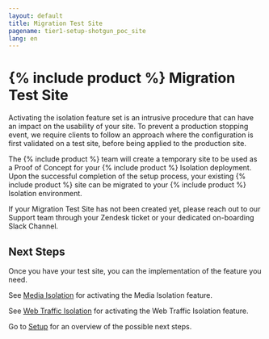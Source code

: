 ```yaml
---
layout: default
title: Migration Test Site
pagename: tier1-setup-shotgun_poc_site
lang: en
---
```


# {% include product %} Migration Test Site

Activating the isolation feature set is an intrusive procedure that can have an impact on the usability of your site. To prevent a production stopping event, we require clients to follow an approach where the configuration is first validated on a test site, before being applied to the production site.

The {% include product %} team will create a temporary site to be used as a Proof of Concept for your {% include product %} Isolation deployment. Upon the successful completion of the setup process, your existing {% include product %} site can be migrated to your {% include product %} Isolation environment.

If your Migration Test Site has not been created yet, please reach out to our Support team through your Zendesk ticket or your dedicated on-boarding Slack Channel.

## Next Steps

Once you have your test site, you can the implementation of the feature you need.

See [Media Isolation](./s3_bucket.md) for activating the Media Isolation feature.

See [Web Traffic Isolation](./traffic_segregation.md) for activating the Web Traffic Isolation feature.

Go to [Setup](./setup.md) for an overview of the possible next steps.